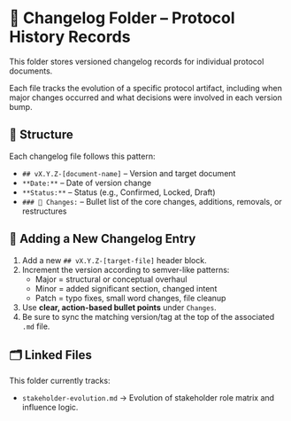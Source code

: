 # 📓 Changelog Folder – Protocol History Records

This folder stores versioned changelog records for individual protocol documents.

Each file tracks the evolution of a specific protocol artifact, including when major changes occurred and what decisions were involved in each version bump.

## 📘 Structure

Each changelog file follows this pattern:
- `## vX.Y.Z-[document-name]` – Version and target document
- `**Date:**` – Date of version change
- `**Status:**` – Status (e.g., Confirmed, Locked, Draft)
- `### 🔄 Changes:` – Bullet list of the core changes, additions, removals, or restructures

## 📍 Adding a New Changelog Entry

1. Add a new `## vX.Y.Z-[target-file]` header block.
2. Increment the version according to semver-like patterns:
   - Major = structural or conceptual overhaul
   - Minor = added significant section, changed intent
   - Patch = typo fixes, small word changes, file cleanup
3. Use **clear, action-based bullet points** under `Changes`.
4. Be sure to sync the matching version/tag at the top of the associated `.md` file.

## 🗂 Linked Files

This folder currently tracks:
- `stakeholder-evolution.md` → Evolution of stakeholder role matrix and influence logic.
